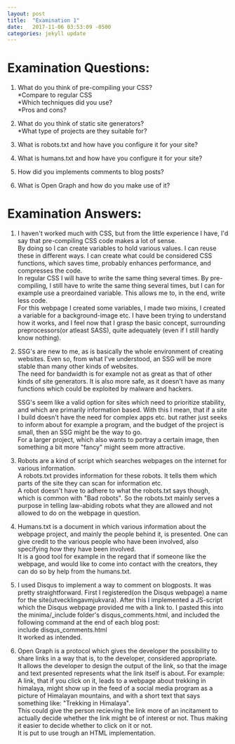 ```yaml
---
layout: post
title:  "Examination 1"
date:   2017-11-06 03:53:09 -0500
categories: jekyll update
---
```

# Examination Questions:

1. What do you think of pre-compiling your CSS?  
*Compare to regular CSS  
*Which techniques did you use?  
*Pros and cons?  

2. What do you think of static site generators?  
*What type of projects are they suitable for?

3. What is robots.txt and how have you configure it for your site?

4. What is humans.txt and how have you configure it for your site?

5. How did you implements comments to blog posts?

6. What is Open Graph and how do you make use of it?


# Examination Answers:

1. I haven't worked much with CSS, but from the little experience I have, I'd say that
pre-compiling CSS code makes a lot of sense.  
By doing so I can create variables to hold various values. I can reuse these in different ways. I can create what could be considered CSS functions, which saves time, probably enhances performance, and compresses the code.  
In regular CSS I will have to write the same thing several times. By pre-compiling, I still
have to write the same thing several times, but I can for example use a preordained variable.
This allows me to, in the end, write less code.  
For this webpage I created some variables, I made two mixins, I created a variable for a background-image etc. I have been trying to understand how it works, and I feel now that I grasp the basic concept, surrounding preprocessors(or atleast SASS), quite adequately (even if I still hardly know nothing). 

2. SSG's are new to me, as is basically the whole environment of creating websites. Even so, from what I've understood, an SSG will be more stable than many other kinds of websites.  
The need for bandwidth is for example not as great as that of other kinds of site generators. It is also more safe, as it doesn't have as many functions which could be exploited by malware and hackers.

    SSG's seem like a valid option for sites which need to prioritize stability, and which are primarily information based. With this I mean, that if a site I build doesn't have the need for complex apps etc. but rather just seeks to inform about for example a program, and the budget of the project is small, then an SSG might be the way to go.  
    For a larger project, which also wants to portray a certain image, then something a bit more "fancy" might seem more attractive.

3. Robots are a kind of script which searches webpages on the internet for various information.  
A robots.txt provides information for these robots. It tells them which parts of the site they can scan for information etc.  
A robot doesn't have to adhere to what the robots.txt says though, which is common with "Bad robots". So the robots.txt mainly serves a purpose in telling law-abiding robots what they are allowed and not allowed to do on the webpage in question.

4. Humans.txt is a document in which various information about the webpage project, and mainly the people behind it, is presented. One can give credit to the various people who have been involved, also specifying _how_ they have been involved.  
It is a good tool for example in the regard that if someone like the webpage, and would like to come into contact with the creators, they can do so by help from the humans.txt.

5. I used Disqus to implement a way to comment on blogposts. It was pretty straightforward.  First I registered(on the Disqus webpage) a name for the site(utvecklingavmjukvara).  After this I implemented a JS-script which the Disqus webpage provided me with a link to. I pasted this into the minima/_include folder's disqus_comments.html, and included the following command at the end of each blog post:  
include disqus_comments.html  
It worked as intended.

6. Open Graph is a protocol which gives the developer the possibility to share links in a way that is, to the developer, considered appropriate.  
It allows the developer to design the output of the link, so that the image and text presented represents what the link itself is about. For example:  
A link, that if you click on it, leads to a webpage about trekking in himalaya, might show up in the feed of a social media program as a picture of Himalayan mountains, and with a short text that says something like: "Trekking in Himalaya".  
This could give the person recieving the link more of an incitament to actually decide whether the link might be of interest or not. Thus making it easier to decide whether to click on it or not.  
It is put to use trough an HTML implementation.

